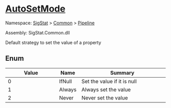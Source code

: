 # [AutoSetMode](./AutoSetMode.md)
Namespace: [SigStat]() > [Common](./../README.md) > [Pipeline](./README.md)

Assembly: SigStat.Common.dll


Default strategy to set the value of a property

##	Enum

| Value | Name | Summary | 
| --- | --- | --- | 
| 0<img style="cursor:not-allowed; width:200px;"/>| IfNull| Set the value if it is null<img style="cursor:not-allowed; width:200px;"/>| <br>
| 1<img style="cursor:not-allowed; width:200px;"/>| Always| Always set the value<img style="cursor:not-allowed; width:200px;"/>| <br>
| 2<img style="cursor:not-allowed; width:200px;"/>| Never| Never set the value<img style="cursor:not-allowed; width:200px;"/>| <br>


